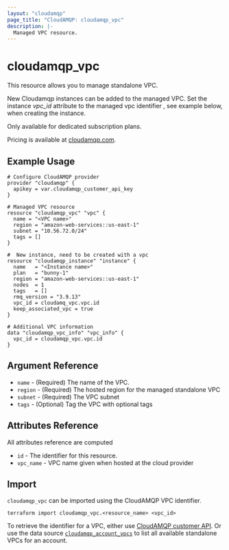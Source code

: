 ```yaml
---
layout: "cloudamqp"
page_title: "CloudAMQP: cloudamqp_vpc"
description: |-
  Managed VPC resource.
---
```


# cloudamqp_vpc

This resource allows you to manage standalone VPC.

New Cloudamqp instances can be added to the managed VPC. Set the instance *vpc_id* attribute to the managed vpc identifier , see example below, when creating the instance.

Only available for dedicated subscription plans.

Pricing is available at [cloudamqp.com](https://www.cloudamqp.com/plans.html).

## Example Usage


```hcl
# Configure CloudAMQP provider
provider "cloudamqp" {
  apikey = var.cloudamqp_customer_api_key
}

# Managed VPC resource
resource "cloudamqp_vpc" "vpc" {
  name = "<VPC name>"
  region = "amazon-web-services::us-east-1"
  subnet = "10.56.72.0/24"
  tags = []
}

#  New instance, need to be created with a vpc
resource "cloudamqp_instance" "instance" {
  name   = "<Instance name>"
  plan   = "bunny-1"
  region = "amazon-web-services::us-east-1"
  nodes  = 1
  tags   = []
  rmq_version = "3.9.13"
  vpc_id = cloudamq_vpc.vpc.id
  keep_associated_vpc = true
}

# Additional VPC information
data "cloudamqp_vpc_info" "vpc_info" {
  vpc_id = cloudamqp_vpc.vpc.id
}
```

## Argument Reference

* `name`      - (Required) The name of the VPC.
* `region`    - (Required) The hosted region for the managed standalone VPC
* `subnet`    - (Required) The VPC subnet
* `tags`      - (Optional) Tag the VPC with optional tags

## Attributes Reference

All attributes reference are computed

* `id`       - The identifier for this resource.
* `vpc_name` - VPC name given when hosted at the cloud provider

## Import

`cloudamqp_vpc` can be imported using the CloudAMQP VPC identifier.

`terraform import cloudamqp_vpc.<resource_name> <vpc_id>`

To retrieve the identifier for a VPC, either use [CloudAMQP customer API](https://docs.cloudamqp.com/#list-vpcs).
Or use the data source [`cloudamqp_account_vpcs`](https://registry.terraform.io/providers/cloudamqp/cloudamqp/latest/docs/data-sources/account_vpcs) to list all available standalone VPCs for an account.
